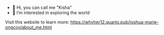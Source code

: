 - 👋 Hi, you can call me "Kisha"
- 👀 I’m interested in exploring the world

Visit this website to learn more: https://whyher12.quarto.pub/joshua-marie-ongcoy/about_me.html
